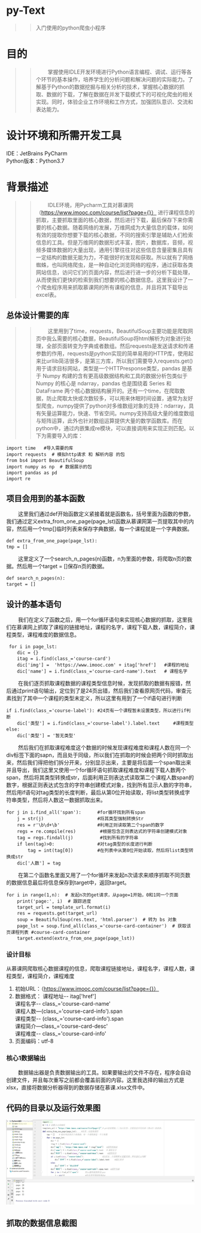 # py-Text
>>入门使用的python爬虫小程序
# 目的
>>&nbsp;&nbsp;&nbsp;&nbsp;&nbsp;&nbsp;&nbsp;&nbsp;掌握使用IDLE开发环境进行Python语言编程、调试、运行等各个环节的基本操作，培养学生的分析问题和解决问题的实际能力。了解基于Python的数据挖掘与相关分析的技术，掌握核心数据的抓取、数据的下载，了解在数据在并发下载模式下的可视化爬虫的相关实现。同时，体验企业工作环境和工作方式，加强团队意识、交流和表达能力。
# 设计环境和所需开发工具
IDE：JetBrains PyCharm <br>
Python版本：Python3.7
   # 背景描述
>>&nbsp;&nbsp;&nbsp;&nbsp;&nbsp;&nbsp;&nbsp;&nbsp;IDLE环境，用Pycharm工具对慕课网（https://www.imooc.com/course/list?page={}）
进行课程信息的抓取，主要抓取里面的核心数据，然后进行下载，最后保存下来你需要的核心数据。随着网络的发展，万维网成为大量信息的载体，如何有效的提取你想要下载的核心数据，不同的搜索引擎是辅助人们检索信息的工具。但是万维网的数据形式丰富，图片，数据库，音频，视频多媒体数据的大量出现，通用引擎往往对这些信息含量密集且具有一定结构的数据无能为力，不能很好的发现和获取。所以就有了网络蜘蛛，也叫网络爬虫，是一种自动化浏览网络的程序，通过获取各类网站信息，访问它们的页面内容，然后进行进一步的分析下载处理，从而使我们更快的检索到我们想要的核心数据信息。这里我设计了一个爬虫程序用来抓取慕课网的所有课程的信息，并且将其下载导出excel表。
## 总体设计需要的库
>>&nbsp;&nbsp;&nbsp;&nbsp;&nbsp;&nbsp;&nbsp;&nbsp;这里用到了time，requests，BeautifulSoup主要功能是爬取网页中我么需要的核心数据，BeautifulSoup将html解析为对象进行处理，全部页面转变为字典或者数组。然后requests是发送请求和传递参数的作用，requests是python实现的简单易用的HTTP库，使用起来比urllib简洁很多，是第三方库，所以我们需要导入requests.get()用于请求目标网站，类型是一个HTTPresponse类型，pandas 是基于 Numpy 构建的含有更高级数据结构和工具的数据分析包类似于 Numpy 的核心是 ndarray，pandas 也是围绕着 Series 和 DataFrame 两个核心数据结构展开的。还有一个time，在爬取数据，防止爬取太快或次数较多，可以用来休眠时间设置，通常为友好型爬虫，numpy提供了python对多维数组对象的支持：ndarray，具有矢量运算能力，快速、节省空间。numpy支持高级大量的维度数组与矩阵运算，此外也针对数组运算提供大量的数学函数库。而在python中，通过内嵌集成re模块，可以直接调用来实现正则匹配。以下为需要导入的库：
```
import time   #导入需要的库
import requests  # 模拟http请求 和 解析内容 的包
from bs4 import BeautifulSoup
import numpy as np  # 数据展示的包
import pandas as pd
import re
```
## 项目会用到的基本函数
&nbsp;&nbsp;&nbsp;&nbsp;&nbsp;&nbsp;&nbsp;&nbsp;这里我们通过def开始函数定义紧接着就是函数名，括号里面为函数的参数，我们通过定义extra_from_one_page(page_lst)函数从慕课网第一页提取其中的内容，然后用一个tmp[]临时列表来保存字典数据，每一个课程就是一个字典数据。
```
def extra_from_one_page(page_lst): 
tmp = [] 
```
&nbsp;&nbsp;&nbsp;&nbsp;&nbsp;&nbsp;&nbsp;&nbsp;这里定义了一个search_n_pages(n)函数，n为里面的参数，将爬取n页的数据。然后用一个target = []保存n页的数据。
```
def search_n_pages(n): 
target = []
```
## 设计的基本语句
&nbsp;&nbsp;&nbsp;&nbsp;&nbsp;&nbsp;&nbsp;&nbsp;我们在定义了函数之后，用一个for循环语句来实现核心数据的抓取，这里我们在慕课网上抓取了课程的链接地址，课程的名字，课程下载人数，课程简介，课程类型，课程难度的数据信息。
```
 for i in page_lst:
    dic = {}
    itag = i.find(class_='course-card')
    dic['img'] =  'https://www.imooc.com' + itag['href']   #课程的地址
    dic['name'] = i.find(class_='course-card-name').text   # 课程名字
```
&nbsp;&nbsp;&nbsp;&nbsp;&nbsp;&nbsp;&nbsp;&nbsp;在我们逐页抓取课程数据的课程类型信息时候，发现抓取的数据有报错，然后通过print语句输出，定位到了是24页出错，然后我们查看原网页代码，审查元素找到了其中一个课程的类型未定义，所以这里有用到了一个if语句进行判断
```
if i.find(class_='course-label'): #24页有一个课程暂未设置类型，所以进行if判断
    dic['类型'] = i.find(class_='course-label').label.text     #课程类型
else:
    dic['类型'] = '暂无类型'
```
&nbsp;&nbsp;&nbsp;&nbsp;&nbsp;&nbsp;&nbsp;&nbsp;然后我们在抓取课程难度这个数据的时候发现课程难度和课程人数在同一个div标签下面的sapn，而且处于同级，所以我们在抓取的时候会把两个同时抓取出来，然后我们得把他们拆分开来，分别显示出来，主要是将后面一个span取出来并且导出，我们这里又使用一个for循环语句抓取课程难度和课程下载人数两个span，然后将其类型转换成str，后面利用正则表达式读取第二个课程人数span的数字，根据正则表达式包含的字符串创建模式对象，找到所有显示人数的字符串，然后用if语句对tag类型的长度判断，最后从第0位开始读取，将list类型转换成字符串类型，然后将人数这一数据抓取出来。
```
for j in i.find_all('span'):      #for循环找到所有span
    j = str(j)                    #将其类型强制转换Str
    res = r'\b\d+\b'              #利用正则读取第二个span的数字
    regs = re.compile(res)         #根据包含正则表达式的字符串创建模式对象
    tag = regs.findall(j)          #找到所有的字符串
    if len(tag)>0:                #对tag类型的长度进行判断
        tag = int(tag[0])         #在列表中从第0位开始读取，然后将list类型转换成str
    dic['人数'] = tag
```
&nbsp;&nbsp;&nbsp;&nbsp;&nbsp;&nbsp;&nbsp;&nbsp;在第二个函数名里面又用了一个for循环来发起n次请求来顺序抓取不同页数的数据信息最后将信息保存到target中，返回target。
```
for i in range(1,n):  # 发起n次的get请求，从page=1开始，0和1同一个页面
    print('page:', i)  # 跟踪进度
    target_url = template_url.format(i)
    res = requests.get(target_url)
    soup = BeautifulSoup(res.text, 'html.parser')  # 转为 bs 对象
    page_lst = soup.find_all(class_='course-card-container')  # 获取该页课程列表 #course-card-container
    target.extend(extra_from_one_page(page_lst))
```
### 设计目标
从慕课网爬取核心数据课程的信息，爬取课程链接地址，课程名字，课程人数，课程类型，课程简介，课程难度<br>
1. 初始URL：（https://www.imooc.com/course/list?page={}）<br>
2. 数据格式：
             课程地址-- itag['href'] <br>
             课程名字-- class_='course-card-name'<br>
             课程人数—(class_='course-card-info').span <br>
             课程类型-- (class_='course-card-info').span <br>
             课程简介—class_='course-card-desc' <br>
             课程难度-- class_='course-card-info'<br>
3. 页面编码：utf-8
### 核心1数据输出
&nbsp;&nbsp;&nbsp;&nbsp;&nbsp;&nbsp;&nbsp;&nbsp;数据输出器是负责数据输出的工具。如果要输出的文件不存在，程序会自动创建文件，并且每次重写之前都会覆盖前面的内容。这里我选择的输出方式是xlsx，直接将数据分析器得到的数据存储在慕课.xlsx文件中。

## 代码的目录以及运行效果图
![image](https://github.com/Dstarjohn/py-Text/blob/master/image/1.jpg)
## 抓取的数据信息截图
